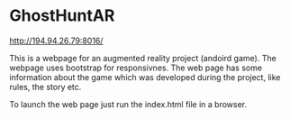 # GhostHuntAR

http://194.94.26.79:8016/

This is a webpage for an augmented reality project (andoird game). The webpage uses bootstrap for responsivnes. The web page has some information about the game which was developed during the project, like rules, the story etc.

To launch the web page just run the index.html file in a browser.
